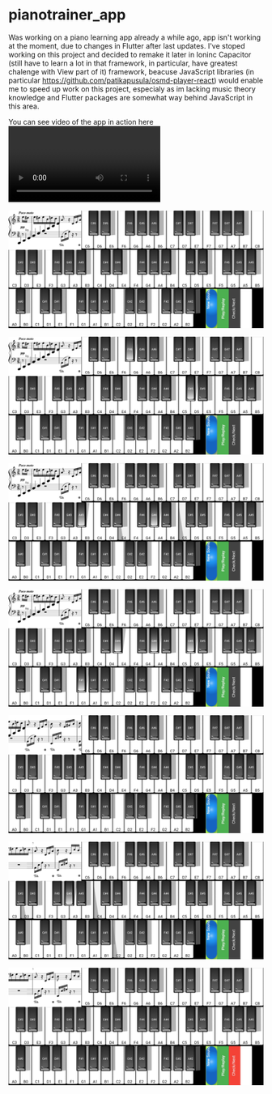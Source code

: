 # pianotrainer_app

Was working on a piano learning app already a while ago, app isn't working at the moment, due to changes in Flutter after last updates. I've stoped working on this project and decided to remake it later in Ioninc Capacitor (still have to learn a lot in that framework, in particular, have greatest chalenge with View part of it) framework, beacuse JavaScript libraries (in particular https://github.com/patikapusula/osmd-player-react) would enable me to speed up work on this project, especialy as im lacking music theory knowledge and Flutter packages are somewhat way behind JavaScript in this area.




You can see video of the app in action here
![Demo](https://user-images.githubusercontent.com/93236084/139025854-926ad899-6be7-4451-9dd2-066053d0830e.mp4)




![alt text](https://github.com/JanVeb/pianotrainer_app/blob/master/assets/Screenshot_20211027-161854375.jpg)


![alt text](https://github.com/JanVeb/pianotrainer_app/blob/master/assets/Screenshot_20211027-161917947.jpg)


![alt text](https://github.com/JanVeb/pianotrainer_app/blob/master/assets/Screenshot_20211027-161922483.jpg)


![alt text](https://github.com/JanVeb/pianotrainer_app/blob/master/assets/Screenshot_20211027-161925280.jpg)


![alt text](https://github.com/JanVeb/pianotrainer_app/blob/master/assets/Screenshot_20211027-161931589.jpg)


![alt text](https://github.com/JanVeb/pianotrainer_app/blob/master/assets/Screenshot_20211027-161937054.jpg)


![alt text](https://github.com/JanVeb/pianotrainer_app/blob/master/assets/Screenshot_20211027-161942686.jpg)
